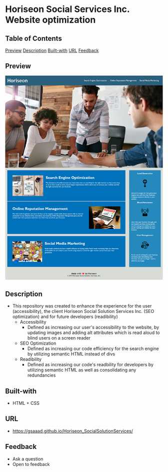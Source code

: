 <!-- UofT module Challenge #1 - SEO optimization, accessbility, readibility-->

# Horiseon Social Services Inc. Website optimization

## Table of Contents

[Preview](#Preview)
[Description](#Description)
[Built-with](#Built-with)
[URL](#URL)
[Feedback](#Feedback)

## Preview

![Screenshot](./assets/images/Horiseon_Preview.png)

## Description

- This repository was created to enhance the experience for the user (accessibility), the client Horiseon Social Solution Services Inc. (SEO optimization) and for future developers (readibility)
  - Accessibility
    - Defined as increasing our user's accessibility to the website, by updating images and adding alt attributes which is read aloud to blind users on a screen reader
  - SEO Optimization
    - Defined as increasing our code efficiency for the search engine by utilizing semantic HTML instead of divs
  - Readibility
    - Defined as increasing our code's readbility for developers by utilizing semantic HTML as well as consolidating any redundancies

## Built-with

- HTML + CSS

## URL

- https://gsaaad.github.io/Horiseon_SocialSolutionServices/

## Feedback

- Ask a question
- Open to feedback
